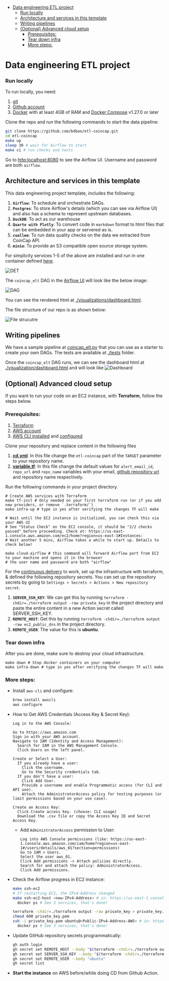 
- [Data engineering ETL project](#data-engineering-etl-project)
    - [Run locally](#run-locally)
  - [Architecture and services in this template](#architecture-and-services-in-this-template)
  - [Writing pipelines](#writing-pipelines)
  - [(Optional) Advanced cloud setup](#optional-advanced-cloud-setup)
    - [Prerequisites:](#prerequisites)
    - [Tear down infra](#tear-down-infra)
    - [More steps:](#more-steps)


# Data engineering ETL project
### Run locally

To run locally, you need:

1. [git](https://git-scm.com/book/en/v2/Getting-Started-Installing-Git)
2. [Github account](https://github.com/)
3. [Docker](https://docs.docker.com/engine/install/) with at least 4GB of RAM and [Docker Compose](https://docs.docker.com/compose/install/) v1.27.0 or later

Clone the repo and run the following commands to start the data pipeline:

```bash
git clone https://github.com/bdbao/etl-coincap.git
cd etl-coincap
make up
sleep 30 # wait for Airflow to start
make ci # run checks and tests
```
Go to [http:localhost:8080](http:localhost:8080) to see the Airflow UI. Username and password are both `airflow`.

## Architecture and services in this template

This data engineering project template, includes the following:

1. **`Airflow`**: To schedule and orchestrate DAGs.
2. **`Postgres`**: To store Airflow's details (which you can see via Airflow UI) and also has a schema to represent upstream databases.
3. **`DuckDB`**: To act as our warehouse
4. **`Quarto with Plotly`**: To convert code in `markdown` format to html files that can be embedded in your app or servered as is.
5. **`cuallee`**: To run data quality checks on the data we extracted from CoinCap API.
6. **`minio`**: To provide an S3 compatible open source storage system.

For simplicity services 1-5 of the above are installed and run in one container defined [here](./containers/airflow/Dockerfile).

![DET](./assets/images/det2.png)

The `coincap_elt` DAG in the [Airflow UI](http://localhost:8080) will look like the below image:

![DAG](./assets/images/dag.png)

You can see the rendered html at [./visualizations/dashboard.html](https://github.com/bdbao/etl-coincap/blob/main/visualization/dashboard.html).

The file structure of our repo is as shown below:

![File strucutre](./assets/images/fs.png)

## Writing pipelines

We have a sample pipeline at [coincap_elt.py](./dags/coincap_elt.py) that you can use as a starter to create your own DAGs. The tests are available at [./tests](./tests) folder.

Once the `coincap_elt` DAG runs, we can see the dashboard html at [./visualization/dashboard.html](./visualization/dashboard.html) and will look like ![Dashboard](./assets/images/dash.png)

## (Optional) Advanced cloud setup

If you want to run your code on an EC2 instance, with **Terraform**, follow the steps below.

### Prerequisites:

1. [Terraform](https://learn.hashicorp.com/tutorials/terraform/install-cli) 
2. [AWS account](https://aws.amazon.com/) 
3. [AWS CLI installed](https://docs.aws.amazon.com/cli/latest/userguide/install-cliv2.html) and [configured](https://docs.aws.amazon.com/cli/latest/userguide/cli-chap-configure.html)

Clone your repository and replace content in the following files

1. **[cd.yml](https://github.com/bdbao/etl-coincap/blob/main/.github/workflows/cd.yml)**: In this file change the `etl-coincap` part of the `TARGET` parameter to your repository name.
2. **[variable.tf](https://github.com/bdbao/etl-coincap/blob/main/terraform/variable.tf)**: In this file change the default values for `alert_email_id`, `repo_url` and `repo_name` variables with your email, [github repository url](https://www.theserverside.com/blog/Coffee-Talk-Java-News-Stories-and-Opinions/GitHub-URL-find-use-example) and repository name respectively.

Run the following commands in your project directory.

```shell
# Create AWS services with Terraform
make tf-init # Only needed on your first terraform run (or if you add new providers, or remove `.terraform/`)
make infra-up # type in yes after verifying the changes TF will make

# Wait until the EC2 instance is initialized, you can check this via your AWS UI
# See "Status Check" on the EC2 console, it should be "2/2 checks passed" before proceeding. Check at: https://us-east-1.console.aws.amazon.com/ec2/home?region=us-east-1#Instances:
# Wait another 5 mins, Airflow takes a while to start up. Details to check below!

make cloud-airflow # this command will forward Airflow port from EC2 to your machine and opens it in the browser
# the user name and password are both "airflow"
```

For the [continuous delivery](https://github.com/bdbao/etl-coincap/blob/main/.github/workflows/cd.yml) to work, set up the infrastructure with terraform, & defined the following repository secrets. You can set up the repository secrets by going to `Settings > Secrets > Actions > New repository secret`.

1. **`SERVER_SSH_KEY`**: We can get this by running `terraform -chdir=./terraform output -raw private_key` in the project directory and paste the entire content in a new Action secret called SERVER_SSH_KEY.
2. **`REMOTE_HOST`**: Get this by running `terraform -chdir=./terraform output -raw ec2_public_dns` in the project directory.
3. **`REMOTE_USER`**: The value for this is **ubuntu**.

### Tear down infra

After you are done, make sure to destroy your cloud infrastructure.

```shell
make down # Stop docker containers on your computer
make infra-down # type in yes after verifying the changes TF will make
```

### More steps:
- Install `aws-cli` and configure:
  ```bash
  brew install awscli
  aws configure
  ```
- How to Get AWS Credentials (Access Key & Secret Key):
  ```
  Log in to the AWS Console:

  Go to https://aws.amazon.com
  Sign in with your AWS account.
  Navigate to IAM (Identity and Access Management):
    Search for IAM in the AWS Management Console.
    Click Users on the left panel.
  
  Create or Select a User:
    If you already have a user:
      Click the username.
      Go to the Security credentials tab.
    If you don't have a user:
      Click Add User.
      Provide a username and enable Programmatic access (for CLI and API use).
      Attach the AdministratorAccess policy for testing purposes (or limit permissions based on your use case).
  
  Create an Access Key:
    Click Create access key. (choose: CLI usage)
    Download the .csv file or copy the Access Key ID and Secret Access Key.
  ```
  - Add `AdministratorAccess` permission to User:
    ```
    Log into AWS Console permissions (like: https://us-east-1.console.aws.amazon.com/iam/home?region=us-east-1#/users/details/aws_01?section=permissions)
    Go to IAM > Users.
    Select the user aws_01.
    Click Add permissions -> Attach policies directly.
    Search for and attach the policy: AdministratorAccess.
    Click Add permissions.
    ```
- Check the Airflow progress in EC2 instance:
  ```bash
  make ssh-ec2
  # If restarting EC2, the IPv4-Address changed
  make ssh-ec2-host <new-IPv4-Address> # in: https://us-east-1.console.aws.amazon.com/ec2/home?region=us-east-1#Instances:sort=desc:dnsName
    docker ps # See 3 services, that's done!

  terraform -chdir=./terraform output -raw private_key > private_key.pem
  chmod 600 private_key.pem
  ssh -i private_key.pem ubuntu@<Public-IPv4-Address-AWS> # in: https://us-east-1.console.aws.amazon.com/ec2/home?region=us-east-1#Instances:sort=desc:dnsName
    docker ps # See 3 services, that's done!
  ```
- Update GitHub repository secrets programmatically:
  ```bash
  gh auth login
  gh secret set REMOTE_HOST --body "$(terraform -chdir=./terraform output -raw ec2_public_dns)"
  gh secret set SERVER_SSH_KEY --body "$(terraform -chdir=./terraform output -raw private_key)"
  gh secret set REMOTE_USER --body "ubuntu"
  gh secret list
  ```
- **Start the instance** on AWS before/while doing CD from Github Action.
